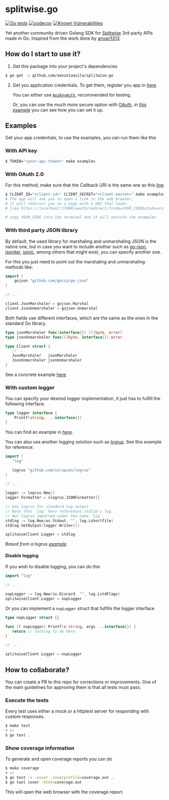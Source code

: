 # splitwise.go
[![Go tests](https://github.com/aanzolaavila/splitwise.go/actions/workflows/go.yml/badge.svg)](https://github.com/aanzolaavila/splitwise.go/actions/workflows/go.yml)
[![codecov](https://codecov.io/gh/aanzolaavila/splitwise.go/branch/main/graph/badge.svg?token=YB1C70XRP7)](https://codecov.io/gh/aanzolaavila/splitwise.go)
[![Known Vulnerabilities](https://snyk.io/test/github/aanzolaavila/splitwise.go/badge.svg)](https://snyk.io/test/github/aanzolaavila/splitwise.go)

Yet another community driven Golang SDK for [Splitwise](https://splitwise.com/) 3rd-party APIs made in Go. Inspired from the work done by [anvari1313](https://github.com/anvari1313/splitwise.go/tree/main).

## How do I start to use it?
1. Get this package into your project's dependencies
```bash
$ go get -u github.com/aanzolaavila/splitwise.go
```

2. Get you application credentials. To get them, register you app in [here](https://secure.splitwise.com/apps).

   You can either use [`ApiKeyAuth`](https://dev.splitwise.com/#section/Authentication/ApiKeyAuth), recommended for testing.

   Or, you can use the much more secure option with [OAuth](https://dev.splitwise.com/#section/Authentication/OAuth), in [this example](https://github.com/aanzolaavila/splitwise.go/blob/main/examples/run.go#L25) you can see how you can set it up.

## Examples
Get your app credentials, to use the examples, you can run them like this

### With API key
```bash
$ TOKEN="<your-api-token>" make examples
```

### With OAuth 2.0
For this method, make sure that the Callback URI is the same one as this [line](https://github.com/aanzolaavila/splitwise.go/blob/main/examples/run.go#L39)
```bash
$ CLIENT_ID="<client-id>" CLIENT_SECRET="<client-secret>" make examples
# The app will ask you to open a link in the web browser,
# it will redirect you to a page with a URI that looks
# like https://localhost:17000/oauth/redirect/?code=YOUR_CODE&state=state

# copy YOUR_CODE into the terminal and it will execute the examples
```

### With third party JSON library
By default, the used library for marshaling and unmarshaling JSON is the native one, but in case you want to include another such as [go-json](https://github.com/goccy/go-json), [jsoniter](https://github.com/json-iterator/go), [sonic](https://github.com/bytedance/sonic), among others that might exist, you can specify another one.

For this you just need to point out the marshaling and unmarshaling methods like:
```go
import (
   	gojson "github.com/goccy/go-json"
)

// ...

client.JsonMarshaler = gojson.Marshal
client.JsonUnmarshaler = gojson.Unmarshal
```

Both fields use different interfaces, which are the same as the ones in the standard Go library.
```go
type jsonMarshaler func(interface{}) ([]byte, error)
type jsonUnmarshaler func([]byte, interface{}) error

type Client struct {
   // ...
   JsonMarshaler   jsonMarshaler
   JsonUnmarshaler jsonUnmarshaler
}

```

See a concrete example [here](https://github.com/aanzolaavila/splitwise.go/blob/main/examples/run.go#L76-L78).

### With custom logger
You can specify your desired logger implementation, it just has to fulfill the following interface.
```go
type logger interface {
	Printf(string, ...interface{})
}
```
You can find an example in [here](https://github.com/aanzolaavila/splitwise.go/blob/main/examples/run.go#L81-L82).

You can also use another logging solution such as [logrus](https://github.com/sirupsen/logrus). See this example for reference:
```go
import (
   "log"

   logrus "github.com/sirupsen/logrus"
)

// ...

logger := logrus.New()
logger.Formatter = &logrus.JSONFormatter{}

// Use logrus for standard log output
// Note that `log` here references stdlib's log
// Not logrus imported under the name `log`.
stdlog := log.New(os.Stdout, "", log.Lshortfile)
stdlog.SetOutput(logger.Writer())

splitwiseClient.Logger = stdlog
```
*Based from a logrus [example](https://github.com/sirupsen/logrus#logger-as-an-iowriter).*

#### Disable logging
If you wish to disable logging, you can do this
```go
import "log"

// ...

nopLogger := log.New(io.Discard, "", log.LstdFlags)
splitwiseClient.Logger = nopLogger
```

Or you can implement a `nopLogger` struct that fulfills the logger interface
```go
type nopLogger struct {}

func (l nopLogger) Printf(s string, args ...interface{}) {
   return // nothing to do here
}

// ...

splitwiseClient.Logger = nopLogger
```

## How to collaborate?
You can create a PR to this repo for corrections or improvements. One of the main guidelines for approving them is that all tests must pass.

### Execute the tests
Every test uses either a mock or a httptest server for responding with custom responses.
``` bash
$ make test
# or
$ go test .
```

### Show coverage information
To generate and open coverage reports you can do
```bash
$ make coverage
# or
$ go test -v -cover -coverprofile=coverage.out .
$ go tool cover -html=coverage.out
```

This will open the web browser with the coverage report.
